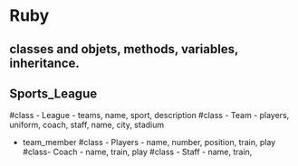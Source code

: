 # Ruby 
## classes and objets, methods, variables, inheritance.

## Sports_League

#class - League - teams, name, sport, description
#class - Team - players, uniform, coach, staff, name, city, stadium
- team_member 
#class - Players - name, number, position, train, play
#class- Coach - name, train, play
#class - Staff - name, train, 